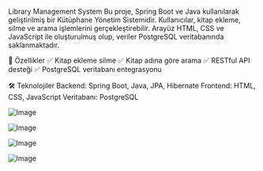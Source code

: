 Library Management System
Bu proje, Spring Boot ve Java kullanılarak geliştirilmiş bir Kütüphane Yönetim Sistemidir. Kullanıcılar, kitap ekleme, silme ve arama işlemlerini gerçekleştirebilir.
Arayüz HTML, CSS ve JavaScript ile oluşturulmuş olup, veriler PostgreSQL veritabanında saklanmaktadır.

🚀 Özellikler
✅ Kitap ekleme  silme
✅ Kitap adına göre arama
✅ RESTful API desteği
✅ PostgreSQL veritabanı entegrasyonu

🛠️ Teknolojiler
Backend: Spring Boot, Java, JPA, Hibernate
Frontend: HTML, CSS, JavaScript
Veritabanı: PostgreSQL




![Image](https://github.com/user-attachments/assets/8a12e9ff-e81b-4ad2-b0e8-673ec0477f29)

![Image](https://github.com/user-attachments/assets/6fbe496d-af34-405f-b491-80aec8ec2142)

![Image](https://github.com/user-attachments/assets/b2b4b9e5-8519-420a-9f7d-fdd7fdc0ccbe)

![Image](https://github.com/user-attachments/assets/5b91028c-2e25-469e-bfb3-ead830f91e1c)
